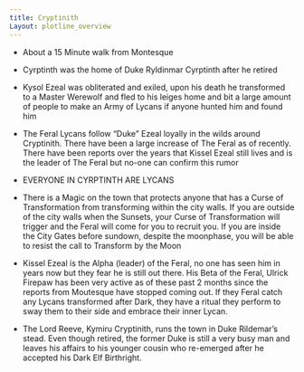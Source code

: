 ```yaml
---
title: Cryptinith
Layout: plotline_overview
---
```


- About a 15 Minute walk from Montesque
- Cyrptinth was the home of Duke Ryldinmar Cyrptinth after he retired

- Kysol  Ezeal was obliterated and exiled, upon his death he transformed to a Master Werewolf and fled to his leiges home and bit a large amount of people to make an Army of Lycans if anyone hunted him and found him
- The Feral Lycans follow “Duke” Ezeal loyally in the wilds around Cryptinith. There have been a large increase of The Feral  as of recently. There have been reports over the years that Kissel Ezeal still lives and is the leader of The Feral but no-one can confirm this rumor
- EVERYONE IN CYRPTINTH ARE LYCANS
- There is a Magic on the town that protects anyone that has a Curse of Transformation from transforming within the city walls. If you are outside of the city walls when the Sunsets, your Curse of Transformation will trigger and the Feral will come for you to recruit you. If you are inside the City Gates before sundown, despite the moonphase, you will be able to resist the call to Transform by the Moon
- Kissel Ezeal is the Alpha (leader) of the Feral, no one has seen him in years now but they fear he is still out there. His Beta of the Feral, Ulrick Firepaw has been very active as of these past 2 months since the reports from Moutesque have stopped coming out. If they Feral catch any Lycans transformed after Dark, they have a ritual they perform to sway them to their side and embrace their inner Lycan.
- The Lord Reeve, Kymiru Cryptinith, runs the town in Duke Rildemar’s stead. Even though retired, the former Duke is still a very busy man and leaves his affairs to his younger cousin who re-emerged after he accepted his Dark Elf Birthright.
